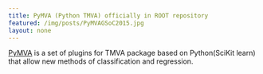 ```yaml
---
title: PyMVA (Python TMVA) officially in ROOT repository
featured: /img/posts/PyMVAGSoC2015.jpg
layout: none
---
```

[PyMVA](http://oproject.org/PyMVA) is a set of plugins for TMVA package based on Python(SciKit learn) that allow new methods of classification and regression.
